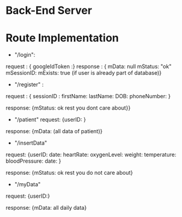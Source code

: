 # Back-End Server


# Route Implementation

* "/login":

request : { googleIdToken :}
response : { mData: null
             mStatus: "ok"
             mSessionID: 
             mExists: true (if user is already part of database)}

* "/register" :

request : { sessionID : 
            firstName: 
            lastName: 
            DOB: 
            phoneNumber: }

response: {mStatus: ok
            rest you dont care about}}

* "/patient"
request: {userID: }

response: {mData: (all data of patient)}

* "/insertData"

request: {userID:
          date:
          heartRate:
          oxygenLevel:
          weight: 
          temperature:
          bloodPressure:
          date: }

response: {mStatus: ok 
           rest you do not care about}

* "/myData"

request: {userID:}

response: {mData: all daily data}